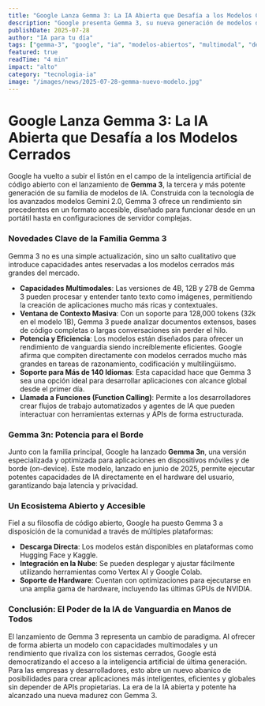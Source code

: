 ```yaml
---
title: "Google Lanza Gemma 3: La IA Abierta que Desafía a los Modelos Cerrados"
description: "Google presenta Gemma 3, su nueva generación de modelos de IA abiertos, con capacidades multimodales, una ventana de contexto de 128k y un rendimiento que compite con los sistemas más potentes del mercado."
publishDate: 2025-07-28
author: "IA para tu día"
tags: ["gemma-3", "google", "ia", "modelos-abiertos", "multimodal", "desarrollo"]
featured: true
readTime: "4 min"
impact: "alto"
category: "tecnologia-ia"
image: "/images/news/2025-07-28-gemma-nuevo-modelo.jpg"
---
```


# Google Lanza Gemma 3: La IA Abierta que Desafía a los Modelos Cerrados

Google ha vuelto a subir el listón en el campo de la inteligencia artificial de código abierto con el lanzamiento de **Gemma 3**, la tercera y más potente generación de su familia de modelos de IA. Construida con la tecnología de los avanzados modelos Gemini 2.0, Gemma 3 ofrece un rendimiento sin precedentes en un formato accesible, diseñado para funcionar desde en un portátil hasta en configuraciones de servidor complejas.

### Novedades Clave de la Familia Gemma 3

Gemma 3 no es una simple actualización, sino un salto cualitativo que introduce capacidades antes reservadas a los modelos cerrados más grandes del mercado.

- **Capacidades Multimodales**: Las versiones de 4B, 12B y 27B de Gemma 3 pueden procesar y entender tanto texto como imágenes, permitiendo la creación de aplicaciones mucho más ricas y contextuales.
- **Ventana de Contexto Masiva**: Con un soporte para 128,000 tokens (32k en el modelo 1B), Gemma 3 puede analizar documentos extensos, bases de código completas o largas conversaciones sin perder el hilo.
- **Potencia y Eficiencia**: Los modelos están diseñados para ofrecer un rendimiento de vanguardia siendo increíblemente eficientes. Google afirma que compiten directamente con modelos cerrados mucho más grandes en tareas de razonamiento, codificación y multilingüismo.
- **Soporte para Más de 140 Idiomas**: Esta capacidad hace que Gemma 3 sea una opción ideal para desarrollar aplicaciones con alcance global desde el primer día.
- **Llamada a Funciones (Function Calling)**: Permite a los desarrolladores crear flujos de trabajo automatizados y agentes de IA que pueden interactuar con herramientas externas y APIs de forma estructurada.

### Gemma 3n: Potencia para el Borde

Junto con la familia principal, Google ha lanzado **Gemma 3n**, una versión especializada y optimizada para aplicaciones en dispositivos móviles y de borde (on-device). Este modelo, lanzado en junio de 2025, permite ejecutar potentes capacidades de IA directamente en el hardware del usuario, garantizando baja latencia y privacidad.

### Un Ecosistema Abierto y Accesible

Fiel a su filosofía de código abierto, Google ha puesto Gemma 3 a disposición de la comunidad a través de múltiples plataformas:

- **Descarga Directa**: Los modelos están disponibles en plataformas como Hugging Face y Kaggle.
- **Integración en la Nube**: Se pueden desplegar y ajustar fácilmente utilizando herramientas como Vertex AI y Google Colab.
- **Soporte de Hardware**: Cuentan con optimizaciones para ejecutarse en una amplia gama de hardware, incluyendo las últimas GPUs de NVIDIA.

### Conclusión: El Poder de la IA de Vanguardia en Manos de Todos

El lanzamiento de Gemma 3 representa un cambio de paradigma. Al ofrecer de forma abierta un modelo con capacidades multimodales y un rendimiento que rivaliza con los sistemas cerrados, Google está democratizando el acceso a la inteligencia artificial de última generación. Para las empresas y desarrolladores, esto abre un nuevo abanico de posibilidades para crear aplicaciones más inteligentes, eficientes y globales sin depender de APIs propietarias. La era de la IA abierta y potente ha alcanzado una nueva madurez con Gemma 3.